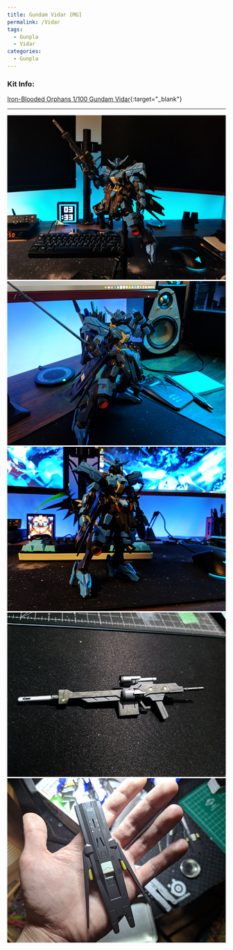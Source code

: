 ```yaml
---
title: Gundam Vidar [MG]
permalink: /Vidar
tags:
  - Gunpla
  - Vidar
categories:
  - Gunpla
---
```


### Kit Info:
[Iron-Blooded Orphans 1/100 Gundam Vidar](http://dalong.net/reviews/ib/fm02/fm02_p.htm){:target="_blank"}

---

![](/gunpla/Vidar_1.png)
![](/gunpla/Vidar_2.png)
![](/gunpla/Vidar_3.png)
![](/gunpla/Vidar_4.png)
![](/gunpla/Vidar_5.png)



<script src="https://unpkg.com/vanilla-back-to-top@7.2.1/dist/vanilla-back-to-top.min.js"></script>
<script>addBackToTop({
  diameter: 56,
  backgroundColor: 'rgb(255, 255, 255)',
  textColor: '#000'
})</script>
